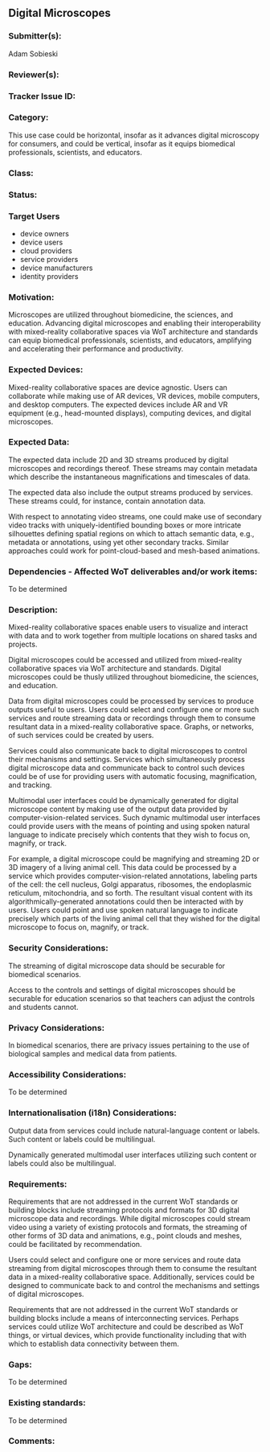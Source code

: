 ## Digital Microscopes

### Submitter(s): 

Adam Sobieski

### Reviewer(s):

<suggest reviewers>

### Tracker Issue ID:

<please leave blank>

### Category:

This use case could be horizontal, insofar as it advances digital microscopy for consumers, and could be vertical, insofar as it equips biomedical professionals, scientists, and educators.

### Class: 

<please leave blank>

### Status: 

<please leave blank>

### Target Users

- device owners
- device users
- cloud providers
- service providers
- device manufacturers
- identity providers

### Motivation:

Microscopes are utilized throughout biomedicine, the sciences, and education. Advancing digital microscopes and enabling their interoperability with mixed-reality collaborative spaces via WoT architecture and standards can equip biomedical professionals, scientists, and educators, amplifying and accelerating their performance and productivity.

### Expected Devices:

Mixed-reality collaborative spaces are device agnostic. Users can collaborate while making use of AR devices, VR devices, mobile computers, and desktop computers.
The expected devices include AR and VR equipment (e.g., head-mounted displays), computing devices, and digital microscopes.

### Expected Data:

The expected data include 2D and 3D streams produced by digital microscopes and recordings thereof. These streams may contain metadata which describe the instantaneous magnifications and timescales of data.

The expected data also include the output streams produced by services. These streams could, for instance, contain annotation data.

With respect to annotating video streams, one could make use of secondary video tracks with uniquely-identified bounding boxes or more intricate silhouettes defining spatial regions on which to attach semantic data, e.g., metadata or annotations, using yet other secondary tracks. Similar approaches could work for point-cloud-based and mesh-based animations.

### Dependencies - Affected WoT deliverables and/or work items:

To be determined

### Description:

Mixed-reality collaborative spaces enable users to visualize and interact with data and to work together from multiple locations on shared tasks and projects.

Digital microscopes could be accessed and utilized from mixed-reality collaborative spaces via WoT architecture and standards. Digital microscopes could be thusly utilized throughout biomedicine, the sciences, and education.

Data from digital microscopes could be processed by services to produce outputs useful to users. Users could select and configure one or more such services and route streaming data or recordings through them to consume resultant data in a mixed-reality collaborative space. Graphs, or networks, of such services could be created by users.

Services could also communicate back to digital microscopes to control their mechanisms and settings. Services which simultaneously process digital microscope data and communicate back to control such devices could be of use for providing users with automatic focusing, magnification, and tracking.

Multimodal user interfaces could be dynamically generated for digital microscope content by making use of the output data provided by computer-vision-related services. Such dynamic multimodal user interfaces could provide users with the means of pointing and using spoken natural language to indicate precisely which contents that they wish to focus on, magnify, or track.

For example, a digital microscope could be magnifying and streaming 2D or 3D imagery of a living animal cell. This data could be processed by a service which provides computer-vision-related annotations, labeling parts of the cell: the cell nucleus, Golgi apparatus, ribosomes, the endoplasmic reticulum, mitochondria, and so forth. The resultant visual content with its algorithmically-generated annotations could then be interacted with by users. Users could point and use spoken natural language to indicate precisely which parts of the living animal cell that they wished for the digital microscope to focus on, magnify, or track.

### Security Considerations:

The streaming of digital microscope data should be securable for biomedical scenarios.

Access to the controls and settings of digital microscopes should be securable for education scenarios so that teachers can adjust the controls and students cannot.

### Privacy Considerations:

In biomedical scenarios, there are privacy issues pertaining to the use of biological samples and medical data from patients.

### Accessibility Considerations:

To be determined

### Internationalisation (i18n) Considerations:

Output data from services could include natural-language content or labels. Such content or labels could be multilingual.

Dynamically generated multimodal user interfaces utilizing such content or labels could also be multilingual.

### Requirements:

Requirements that are not addressed in the current WoT standards or building blocks include streaming protocols and formats for 3D digital microscope data and recordings. While digital microscopes could stream video using a variety of existing protocols and formats, the streaming of other forms of 3D data and animations, e.g., point clouds and meshes, could be facilitated by recommendation.

Users could select and configure one or more services and route data streaming from digital microscopes through them to consume the resultant data in a mixed-reality collaborative space. Additionally, services could be designed to communicate back to and control the mechanisms and settings of digital microscopes.

Requirements that are not addressed in the current WoT standards or building blocks include a means of interconnecting services. Perhaps services could utilize WoT architecture and could be described as WoT things, or virtual devices, which provide functionality including that with which to establish data connectivity between them.

### Gaps:

To be determined

### Existing standards:

To be determined

### Comments:

